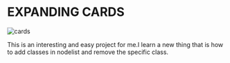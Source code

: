 # EXPANDING CARDS


![cards](https://user-images.githubusercontent.com/62251171/148574181-a24d2e7e-4e1f-4237-ba94-b206fd9e083e.png)

This is an interesting and easy project for me.I learn a new thing that is how to add classes in nodelist and remove the specific class.
